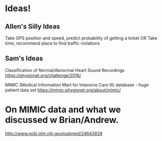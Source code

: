 # Ideas! 

## Allen's Silly Ideas
Take GPS position and speed, predict probability of getting a ticket
OR 
Take time, recommend place to find traffic violations


## Sam's Ideas
Classification of Normal/Abnormal Heart Sound Recordings
https://physionet.org/challenge/2016/

MIMIC (Medical Information Mart for Intensive Care III) database - huge patient data set
https://mimic.physionet.org/about/mimic/

# On MIMIC data and what we discussed w Brian/Andrew. 
http://www.ncbi.nlm.nih.gov/pubmed/24643928

